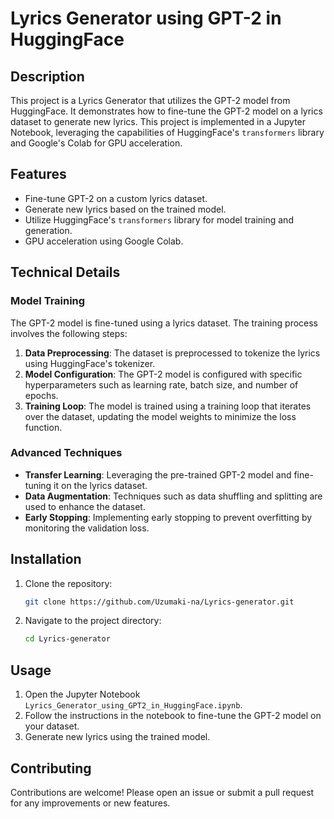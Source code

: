 # Lyrics Generator using GPT-2 in HuggingFace

## Description
This project is a Lyrics Generator that utilizes the GPT-2 model from HuggingFace. It demonstrates how to fine-tune the GPT-2 model on a lyrics dataset to generate new lyrics. This project is implemented in a Jupyter Notebook, leveraging the capabilities of HuggingFace's `transformers` library and Google's Colab for GPU acceleration.

## Features
- Fine-tune GPT-2 on a custom lyrics dataset.
- Generate new lyrics based on the trained model.
- Utilize HuggingFace's `transformers` library for model training and generation.
- GPU acceleration using Google Colab.

## Technical Details
### Model Training
The GPT-2 model is fine-tuned using a lyrics dataset. The training process involves the following steps:
1. **Data Preprocessing**: The dataset is preprocessed to tokenize the lyrics using HuggingFace's tokenizer.
2. **Model Configuration**: The GPT-2 model is configured with specific hyperparameters such as learning rate, batch size, and number of epochs.
3. **Training Loop**: The model is trained using a training loop that iterates over the dataset, updating the model weights to minimize the loss function.

### Advanced Techniques
- **Transfer Learning**: Leveraging the pre-trained GPT-2 model and fine-tuning it on the lyrics dataset.
- **Data Augmentation**: Techniques such as data shuffling and splitting are used to enhance the dataset.
- **Early Stopping**: Implementing early stopping to prevent overfitting by monitoring the validation loss.


## Installation
1. Clone the repository:
   ```bash
   git clone https://github.com/Uzumaki-na/Lyrics-generator.git
   ```
2. Navigate to the project directory:
   ```bash
   cd Lyrics-generator
   ```

## Usage
1. Open the Jupyter Notebook `Lyrics_Generator_using_GPT2_in_HuggingFace.ipynb`.
2. Follow the instructions in the notebook to fine-tune the GPT-2 model on your dataset.
3. Generate new lyrics using the trained model.

## Contributing
Contributions are welcome! Please open an issue or submit a pull request for any improvements or new features.


